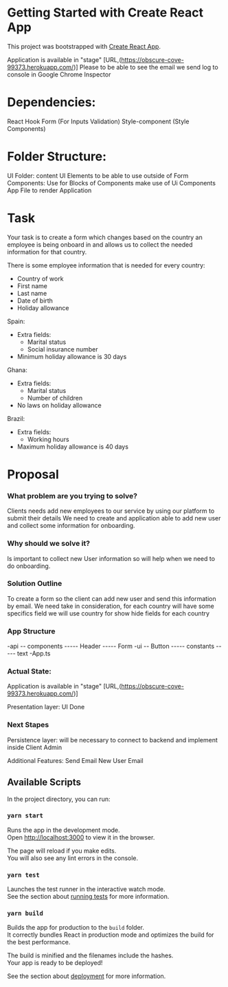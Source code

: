 # Getting Started with Create React App

This project was bootstrapped with [Create React App](https://github.com/facebook/create-react-app).

Application is available in "stage" [URL,(https://obscure-cove-99373.herokuapp.com/)]
Please to be able to see the email we send log to console in Google Chrome Inspector

# Dependencies: 
  React Hook Form (For Inputs Validation)
  Style-component (Style Components)

# Folder Structure:
  UI Folder: content UI Elements to be able to use outside of Form
  Components: Use for Blocks of Components make use of Ui Components
  App File to render Application

# Task
Your task is to create a form which changes based on the country an employee is being onboard in and allows us to collect the needed information for that country.

There is some employee information that is needed for every country:
- Country of work
- First name
- Last name
- Date of birth
- Holiday allowance

Spain:

- Extra fields:
  - Marital status
  - Social insurance number
- Minimum holiday allowance is 30 days

Ghana:

- Extra fields:
  - Marital status
  - Number of children
- No laws on holiday allowance

Brazil:

- Extra fields:
  - Working hours
- Maximum holiday allowance is 40 days

# Proposal
### What problem are you trying to solve?
Clients needs add new employees to our service by using our platform to submit their details
We need to create and application able to add new user and collect some information for onboarding.
### Why should we solve it?
Is important to collect new User information so will help when we need to do onboarding.

### Solution Outline
To create a form so the client can add new user and send this information by email.
We need take in consideration, for each country will have some specifics field we will use country for 
show hide fields for each country

### App Structure
  -api
  -- components
  ----- Header
  ----- Form
  -ui
  -- Button
  ----- constants
  ----- text
  -App.ts
  
  
### Actual State:
Application is available in  "stage" [URL,(https://obscure-cove-99373.herokuapp.com/)]

Presentation layer: UI Done
### Next Stapes
Persistence layer: will be necessary to connect to backend and implement inside Client Admin

Additional Features: 
  Send Email New User Email


## Available Scripts

In the project directory, you can run:

### `yarn start`

Runs the app in the development mode.\
Open [http://localhost:3000](http://localhost:3000) to view it in the browser.

The page will reload if you make edits.\
You will also see any lint errors in the console.

### `yarn test`

Launches the test runner in the interactive watch mode.\
See the section about [running tests](https://facebook.github.io/create-react-app/docs/running-tests) for more information.

### `yarn build`

Builds the app for production to the `build` folder.\
It correctly bundles React in production mode and optimizes the build for the best performance.

The build is minified and the filenames include the hashes.\
Your app is ready to be deployed!

See the section about [deployment](https://facebook.github.io/create-react-app/docs/deployment) for more information.

